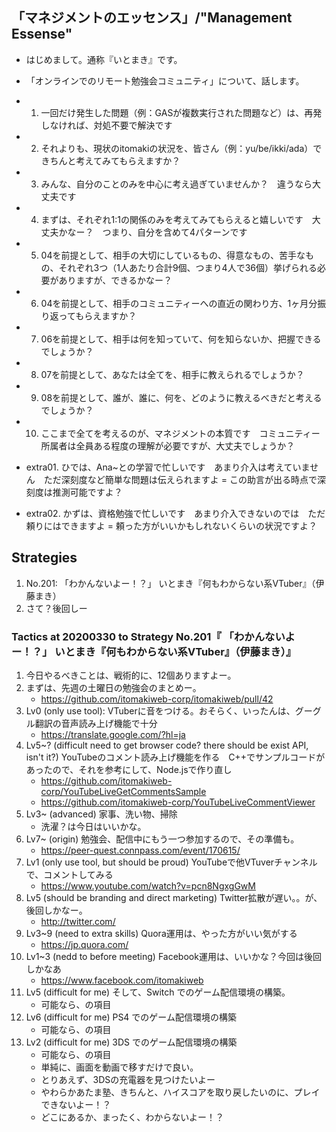 ## 「マネジメントのエッセンス」/"Management Essense"

- はじめまして。通称『いとまき』です。
- 「オンラインでのリモート勉強会コミュニティ」について、話します。

- 01. 一回だけ発生した問題（例：GASが複数実行された問題など）は、再発しなければ、対処不要で解決です
- 02. それよりも、現状のitomakiの状況を、皆さん（例：yu/be/ikki/ada）できちんと考えてみてもらえますか？
- 03. みんな、自分のことのみを中心に考え過ぎていませんか？　違うなら大丈夫です
- 04. まずは、それぞれ1:1の関係のみを考えてみてもらえると嬉しいです　大丈夫かなー？　つまり、自分を含めて4パターンです
- 05. 04を前提として、相手の大切にしているもの、得意なもの、苦手なもの、それぞれ3つ（1人あたり合計9個、つまり4人で36個）挙げられる必要がありますが、できるかなー？
- 06. 04を前提として、相手のコミュニティーへの直近の関わり方、1ヶ月分振り返ってもらえますか？
- 07. 06を前提として、相手は何を知っていて、何を知らないか、把握できるでしょうか？
- 08. 07を前提として、あなたは全てを、相手に教えられるでしょうか？
- 09. 08を前提として、誰が、誰に、何を、どのように教えるべきだと考えるでしょうか？
- 10. ここまで全てを考えるのが、マネジメントの本質です　コミュニティー所属者は全員ある程度の理解が必要ですが、大丈夫でしょうか？
- extra01. ひでは、Ana~との学習で忙しいです　あまり介入は考えていません　ただ深刻度など簡単な問題は伝えられますよ = この助言が出る時点で深刻度は推測可能ですよ？
- extra02. かずは、資格勉強で忙しいです　あまり介入できないのでは　ただ頼りにはできますよ = 頼った方がいいかもしれないくらいの状況ですよ？


## Strategies

1. No.201: 「わかんないよー！？」 いとまき『何もわからない系VTuber』（伊藤まき）
1. さて？後回しー

### Tactics at 20200330 to Strategy No.201『 「わかんないよー！？」 いとまき『何もわからない系VTuber』（伊藤まき）』

1. 今日やるべきことは、戦術的に、12個ありますよー。
1. まずは、先週の土曜日の勉強会のまとめー。
    - https://github.com/itomakiweb-corp/itomakiweb/pull/42
1. Lv0 (only use tool): VTuberに音をつける。おそらく、いったんは、グーグル翻訳の音声読み上げ機能で十分
    - https://translate.google.com/?hl=ja
1. Lv5~? (difficult need to get browser code? there should be exist API, isn't it?) YouTubeのコメント読み上げ機能を作る　C++でサンプルコードがあったので、それを参考にして、Node.jsで作り直し
    - https://github.com/itomakiweb-corp/YouTubeLiveGetCommentsSample
    - https://github.com/itomakiweb-corp/YouTubeLiveCommentViewer
1. Lv3~ (advanced) 家事、洗い物、掃除
    - 洗濯？は今日はいいかな。
1. Lv7~ (origin) 勉強会、配信中にもう一つ参加するので、その準備も。
    - https://peer-quest.connpass.com/event/170615/
1. Lv1 (only use tool, but should be proud) YouTubeで他VTuverチャンネルで、コメントしてみる
    - https://www.youtube.com/watch?v=pcn8NgxgGwM
1. Lv5 (should be branding and direct marketing) Twitter拡散が遅い。。が、後回しかなー。
    - http://twitter.com/
1. Lv3~9 (need to extra skills) Quora運用は、やった方がいい気がする
    - https://jp.quora.com/
1. Lv1~3 (nedd to before meeting) Facebook運用は、いいかな？今回は後回しかなあ
    - https://www.facebook.com/itomakiweb
1. Lv5 (difficult for me) そして、Switch でのゲーム配信環境の構築。
    - 可能なら、の項目
1. Lv6 (difficult for me) PS4 でのゲーム配信環境の構築
    - 可能なら、の項目
1. Lv2 (difficult for me) 3DS でのゲーム配信環境の構築
    - 可能なら、の項目
    - 単純に、画面を動画で移すだけで良い。
    - とりあえず、3DSの充電器を見つけたいよー
    - やわらかあたま塾、きちんと、ハイスコアを取り戻したいのに、プレイできないよー！？
    - どこにあるか、まったく、わからないよー！？
